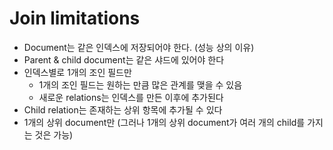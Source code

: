 # Join limitations

-   Document는 같은 인덱스에 저장되어야 한다. (성능 상의 이유)
-   Parent & child document는 같은 샤드에 있어야 한다
-   인덱스별로 1개의 조인 필드만
    -   1개의 조인 필드는 원하는 만큼 많은 관계를 맺을 수 있음
    -   새로운 relations는 인덱스를 만든 이후에 추가된다
-   Child relation는 존재하는 상위 항목에 추가될 수 있다
-   1개의 상위 document만
    (그러나 1개의 상위 document가 여러 개의 child를 가지는 것은 가능)
